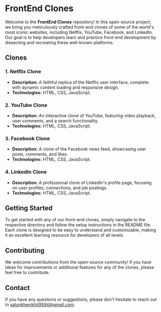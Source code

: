 # FrontEnd Clones

Welcome to the **FrontEnd Clones** repository! In this open-source project, we bring you meticulously crafted front-end clones of some of the world's most iconic websites, including Netflix, YouTube, Facebook, and LinkedIn. Our goal is to help developers learn and practice front-end development by dissecting and recreating these well-known platforms.

## Clones

### 1. Netflix Clone
- **Description:** A faithful replica of the Netflix user interface, complete with dynamic content loading and responsive design.
- **Technologies:** HTML, CSS, JavaScript.

### 2. YouTube Clone
- **Description:** An interactive clone of YouTube, featuring video playback, user comments, and a search functionality.
- **Technologies:** HTML, CSS, JavaScript.

### 3. Facebook Clone
- **Description:** A clone of the Facebook news feed, showcasing user posts, comments, and likes.
- **Technologies:** HTML, CSS, JavaScript.

### 4. LinkedIn Clone
- **Description:** A professional clone of LinkedIn's profile page, focusing on user profiles, connections, and job postings.
- **Technologies:** HTML, CSS, JavaScript.

## Getting Started

To get started with any of our front-end clones, simply navigate to the respective directory and follow the setup instructions in the README file. Each clone is designed to be easy to understand and customizable, making it an excellent learning resource for developers of all levels.

## Contributing

We welcome contributions from the open-source community! If you have ideas for improvements or additional features for any of the clones, please feel free to contribute.

## Contact

If you have any questions or suggestions, please don't hesitate to reach out to [salunkhenikhil9594@gmail.com](mailto:salunkhenikhil9594@gmail.com).

